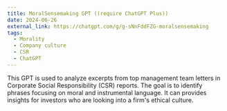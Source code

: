 ```yaml
---
title: MoralSensemaking GPT ((require ChatGPT Plus))
date: 2024-06-26
external_link: https://chatgpt.com/g/g-sNnFddFZG-moralsensemaking
tags:
  - Morality
  - Company culture
  - CSR
  - ChatGPT
---
```


This GPT is used to analyze excerpts from top management team letters in Corporate Social Responsibility (CSR) reports. The goal is to identify phrases focusing on moral and instrumental language. It can provides insights for investors who are looking into a firm's ethical culture.

<!--more-->
